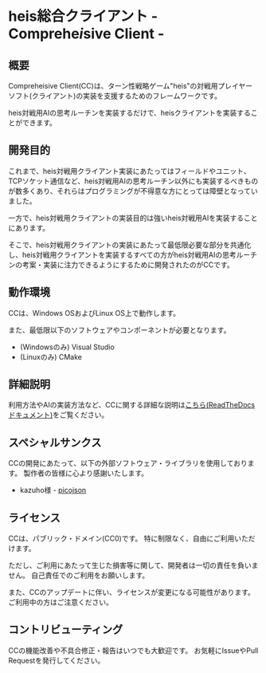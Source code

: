 # heis総合クライアント - Comprehe*i*sive Client -

## 概要

Compreheisive Client(CC)は、ターン性戦略ゲーム"heis"の対戦用プレイヤーソフト(クライアント)の実装を支援するためのフレームワークです。

heis対戦用AIの思考ルーチンを実装するだけで、heisクライアントを実装することができます。

## 開発目的

これまで、heis対戦用クライアント実装にあたってはフィールドやユニット、TCPソケット通信など、heis対戦用AIの思考ルーチン以外にも実装するべきものが数多くあり、それらはプログラミングが不得意な方にとっては障壁となっていました。

一方で、heis対戦用クライアントの実装目的は強いheis対戦用AIを実装することにあります。

そこで、heis対戦用クライアントの実装にあたって最低限必要な部分を共通化し、heis対戦用クライアントを実装するすべての方がheis対戦用AIの思考ルーチンの考案・実装に注力できるようにするために開発されたのがCCです。

## 動作環境

CCは、Windows OSおよびLinux OS上で動作します。

また、最低限以下のソフトウェアやコンポーネントが必要となります。

- (Windowsのみ) Visual Studio
- (Linuxのみ) CMake

## 詳細説明

利用方法やAIの実装方法など、CCに関する詳細な説明は[こちら(ReadTheDocsドキュメント)](https://heisclient-cc.readthedocs.io/en/latest/)をご覧ください。

## スペシャルサンクス

CCの開発にあたって、以下の外部ソフトウェア・ライブラリを使用しております。
製作者の皆様に心より感謝いたします。

- kazuho様 - [picojson](https://github.com/kazuho/picojson)

## ライセンス

CCは、パブリック・ドメイン(CC0)です。
特に制限なく、自由にご利用いただけます。

ただし、ご利用にあたって生じた損害等に関して、開発者は一切の責任を負いません。
自己責任でのご利用をお願いします。

また、CCのアップデートに伴い、ライセンスが変更になる可能性があります。
ご利用中の方はご注意ください。

## コントリビューティング

CCの機能改善や不具合修正・報告はいつでも大歓迎です。
お気軽にIssueやPull Requestを発行してください。
